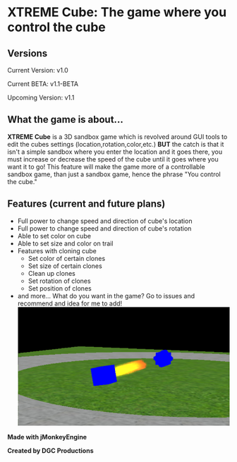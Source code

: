 # **XTREME Cube: The game where you control the cube**

## **Versions**
Current Version: v1.0

Current BETA: v1.1-BETA

Upcoming Version: v1.1

## **What the game is about...**

**XTREME Cube** is a 3D sandbox game which is revolved around GUI tools to edit the cubes settings (location,rotation,color,etc.) **BUT** the catch is that it isn't a simple sandbox where you enter the location and it goes there, you must increase or decrease the speed of the cube until it goes where you want it to go! This feature will make the game more of a controllable sandbox game, than just a sandbox game, hence the phrase "You control the cube."

## **Features (current and future plans)**
- Full power to change speed and direction of cube's location
- Full power to change speed and direction of cube's rotation
- Able to set color on cube
- Able to set size and color on trail
- Features with cloning cube
  - Set color of certain clones
  - Set size of certain clones
  - Clean up clones
  - Set rotation of clones
  - Set position of clones
 - and more... What do you want in the game? Go to issues and recommend and idea for me to add!
 ![alt text](https://raw.githubusercontent.com/DGCProductions/XTREME-Cube/master/photo1.png)
 
 **Made with jMonkeyEngine**
 
 **Created by DGC Productions**
 
